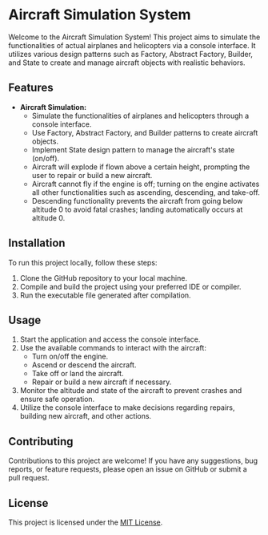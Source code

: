 # Aircraft Simulation System

Welcome to the Aircraft Simulation System! This project aims to simulate the functionalities of actual airplanes and helicopters via a console interface. It utilizes various design patterns such as Factory, Abstract Factory, Builder, and State to create and manage aircraft objects with realistic behaviors.

## Features

- **Aircraft Simulation:**
  - Simulate the functionalities of airplanes and helicopters through a console interface.
  - Use Factory, Abstract Factory, and Builder patterns to create aircraft objects.
  - Implement State design pattern to manage the aircraft's state (on/off).
  - Aircraft will explode if flown above a certain height, prompting the user to repair or build a new aircraft.
  - Aircraft cannot fly if the engine is off; turning on the engine activates all other functionalities such as ascending, descending, and take-off.
  - Descending functionality prevents the aircraft from going below altitude 0 to avoid fatal crashes; landing automatically occurs at altitude 0.

## Installation

To run this project locally, follow these steps:

1. Clone the GitHub repository to your local machine.
2. Compile and build the project using your preferred IDE or compiler.
3. Run the executable file generated after compilation.

## Usage

1. Start the application and access the console interface.
2. Use the available commands to interact with the aircraft:
   - Turn on/off the engine.
   - Ascend or descend the aircraft.
   - Take off or land the aircraft.
   - Repair or build a new aircraft if necessary.
3. Monitor the altitude and state of the aircraft to prevent crashes and ensure safe operation.
4. Utilize the console interface to make decisions regarding repairs, building new aircraft, and other actions.

## Contributing

Contributions to this project are welcome! If you have any suggestions, bug reports, or feature requests, please open an issue on GitHub or submit a pull request.

## License

This project is licensed under the [MIT License](LICENSE).
